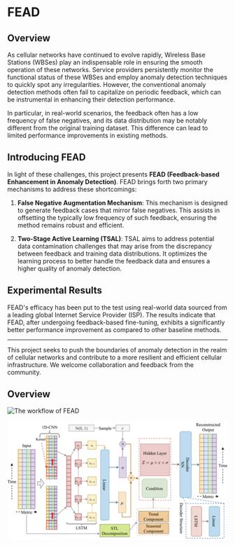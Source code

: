 # FEAD

## Overview

As cellular networks have continued to evolve rapidly, Wireless Base Stations (WBSes) play an indispensable role in ensuring the smooth operation of these networks. Service providers persistently monitor the functional status of these WBSes and employ anomaly detection techniques to quickly spot any irregularities. However, the conventional anomaly detection methods often fail to capitalize on periodic feedback, which can be instrumental in enhancing their detection performance.

In particular, in real-world scenarios, the feedback often has a low frequency of false negatives, and its data distribution may be notably different from the original training dataset. This difference can lead to limited performance improvements in existing methods.

## Introducing FEAD

In light of these challenges, this project presents **FEAD (Feedback-based Enhancement in Anomaly Detection)**. FEAD brings forth two primary mechanisms to address these shortcomings:

1. **False Negative Augmentation Mechanism**: This mechanism is designed to generate feedback cases that mirror false negatives. This assists in offsetting the typically low frequency of such feedback, ensuring the method remains robust and efficient.

2. **Two-Stage Active Learning (TSAL)**: TSAL aims to address potential data contamination challenges that may arise from the discrepancy between feedback and training data distributions. It optimizes the learning process to better handle the feedback data and ensures a higher quality of anomaly detection.

## Experimental Results

FEAD's efficacy has been put to the test using real-world data sourced from a leading global Internet Service Provider (ISP). The results indicate that FEAD, after undergoing feedback-based fine-tuning, exhibits a significantly better performance improvement as compared to other baseline methods.

---

This project seeks to push the boundaries of anomaly detection in the realm of cellular networks and contribute to a more resilient and efficient cellular infrastructure. We welcome collaboration and feedback from the community.



## Overview

![The workflow of FEAD](images/Overall.png)

![The architecture of FEAD](images/base_model.png)


